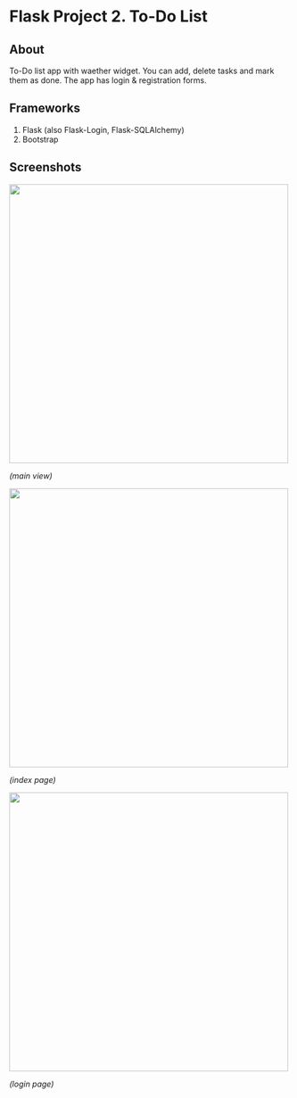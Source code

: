 # Flask Project 2. To-Do List

## About
To-Do list app with waether widget.
You can add, delete tasks and mark them as done.
The app has login & registration forms.


## Frameworks
1. Flask (also Flask-Login, Flask-SQLAlchemy)
2. Bootstrap

## Screenshots
<img src="https://github.com/anbrikzone/Flask-2-Project/assets/2174324/3e0a18ca-12e0-4609-8e48-c74f776cbb00" width="500">

*(main view)*

<img src="https://github.com/anbrikzone/Flask-2-Project/assets/2174324/009decc8-557c-43a2-9380-ffe641631621" width="500">

*(index page)*

<img src="https://github.com/anbrikzone/Flask-2-Project/assets/2174324/17febdc9-b6ce-40e7-8931-b1106219004f" width="500">

*(login page)*
